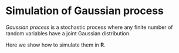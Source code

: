 # Simulation of Gaussian process

*Gaussian process* is a stochastic process where any finite number of
random variables have a joint Gaussian distribution.

Here we show how to simulate them in **R**.



